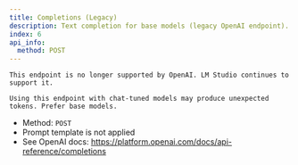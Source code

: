 ```yaml
---
title: Completions (Legacy)
description: Text completion for base models (legacy OpenAI endpoint).
index: 6
api_info:
  method: POST
---
```


```lms_warning
This endpoint is no longer supported by OpenAI. LM Studio continues to support it.

Using this endpoint with chat‑tuned models may produce unexpected tokens. Prefer base models.
```

- Method: `POST`
- Prompt template is not applied
- See OpenAI docs: https://platform.openai.com/docs/api-reference/completions

